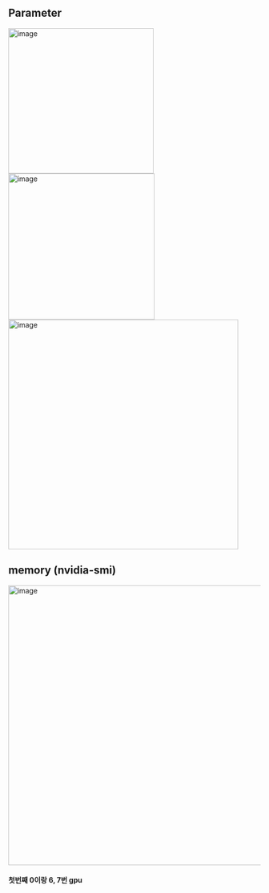 ## Parameter

<img width="290" alt="image" src="https://github.com/UGeunJi/AI_Papers-and-Mathematics/assets/84713532/ea8a1af2-374b-4d64-a4bc-6ec01b44d8c9">

<img width="292" alt="image" src="https://github.com/UGeunJi/AI_Papers-and-Mathematics/assets/84713532/da43414a-305b-4f15-abde-7ab12404346d">

<img width="459" alt="image" src="https://github.com/UGeunJi/AI_Papers-and-Mathematics/assets/84713532/50dc38a6-8709-428d-8c50-87fe3f47345e">

## memory (nvidia-smi)

<img width="559" alt="image" src="https://github.com/UGeunJi/AI_Papers-and-Mathematics/assets/84713532/58c0b7b3-941f-4537-8aaa-c5bcbf52bc3c">

#### 첫번째 0이랑 6, 7번 gpu
